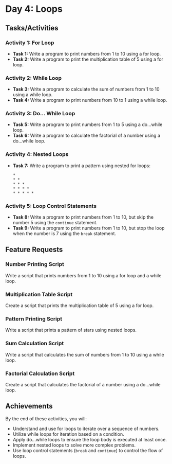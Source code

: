 # Day 4: Loops

## Tasks/Activities

### Activity 1: For Loop
- **Task 1:** Write a program to print numbers from 1 to 10 using a for loop.
- **Task 2:** Write a program to print the multiplication table of 5 using a for loop.

### Activity 2: While Loop
- **Task 3:** Write a program to calculate the sum of numbers from 1 to 10 using a while loop.
- **Task 4:** Write a program to print numbers from 10 to 1 using a while loop.

### Activity 3: Do... While Loop
- **Task 5:** Write a program to print numbers from 1 to 5 using a do...while loop.
- **Task 6:** Write a program to calculate the factorial of a number using a do...while loop.

### Activity 4: Nested Loops
- **Task 7:** Write a program to print a pattern using nested for loops:
    ```
    * 
    * * 
    * * * 
    * * * * 
    * * * * * 
    ```

### Activity 5: Loop Control Statements
- **Task 8:** Write a program to print numbers from 1 to 10, but skip the number 5 using the `continue` statement.
- **Task 9:** Write a program to print numbers from 1 to 10, but stop the loop when the number is 7 using the `break` statement.

## Feature Requests

### Number Printing Script
Write a script that prints numbers from 1 to 10 using a for loop and a while loop.

### Multiplication Table Script
Create a script that prints the multiplication table of 5 using a for loop.

### Pattern Printing Script
Write a script that prints a pattern of stars using nested loops.

### Sum Calculation Script
Write a script that calculates the sum of numbers from 1 to 10 using a while loop.

### Factorial Calculation Script
Create a script that calculates the factorial of a number using a do...while loop.

## Achievements

By the end of these activities, you will:
- Understand and use for loops to iterate over a sequence of numbers.
- Utilize while loops for iteration based on a condition.
- Apply do...while loops to ensure the loop body is executed at least once.
- Implement nested loops to solve more complex problems.
- Use loop control statements (`break` and `continue`) to control the flow of loops.


